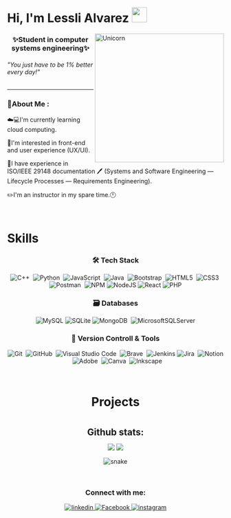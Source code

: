 

<h1 aling="center"> Hi, I'm Lessli Alvarez <img src="https://media.giphy.com/media/ObNTw8Uzwy6KQ/giphy.gif" width="35"></h1>
 <img align="right" width=300px alt="Unicorn" src="https://media1.giphy.com/media/v1.Y2lkPTc5MGI3NjExa3h5dnNieXc0c3RsNGVibW1ueXZwYnJjaGVyOGg3bHExY3VwNnRuYiZlcD12MV9pbnRlcm5hbF9naWZfYnlfaWQmY3Q9Zw/LSKHkpRJySs5W81D7B/giphy.gif" />

 <h3 align="center">✨Student in computer systems engineering✨</h3>

  <span>
    <h6 align="left">"<em>You just have to be 1% better every day!</em>"
    </h6>
</span>
  <hr>

<div align="left">
  
 <h3 align="left">💫About Me :</h3>
 
☁️💻I'm currently learning cloud computing.

🎨I'm interested in front-end and user experience (UX/UI).

📖I have experience in ISO/IEEE 29148 documentation 🖊️ (Systems and Software Engineering — Lifecycle Processes — Requirements Engineering).

✏️I'm an instructor in my spare time.🕛

</div>
<br>
<div align="left">
<h1>Skills</h1>
</div>

<div align="Center">
<h3>🛠 Tech Stack</h3>

![C++](https://img.shields.io/badge/c++-%2300599C.svg?style=for-the-badge&logo=c%2B%2B&logoColor=white)&nbsp;
![Python](https://img.shields.io/badge/python-3670A0?style=for-the-badge&logo=python&logoColor=ffdd54)&nbsp;
![JavaScript](https://img.shields.io/badge/javascript-%23323330.svg?style=for-the-badge&logo=javascript&logoColor=%23F7DF1E)&nbsp;
![Java](https://img.shields.io/badge/java-%23ED8B00.svg?style=for-the-badge&logo=java&logoColor=white)&nbsp;
![Bootstrap](https://img.shields.io/badge/bootstrap-%23563D7C.svg?style=for-the-badge&logo=bootstrap&logoColor=white)&nbsp;
![HTML5](https://img.shields.io/badge/html5-%23E34F26.svg?style=for-the-badge&logo=html5&logoColor=white)&nbsp;
![CSS3](https://img.shields.io/badge/css3-%231572B6.svg?style=for-the-badge&logo=css3&logoColor=white)&nbsp;
![Postman](https://img.shields.io/badge/Postman-FF6C37?style=for-the-badge&logo=postman&logoColor=white)&nbsp;
![NPM](https://img.shields.io/badge/NPM-%23CB3837.svg?style=for-the-badge&logo=npm&logoColor=white)
![NodeJS](https://img.shields.io/badge/node.js-6DA55F?style=for-the-badge&logo=node.js&logoColor=white)
![React](https://img.shields.io/badge/react-%2320232a.svg?style=for-the-badge&logo=react&logoColor=%2361DAFB)
![PHP](https://img.shields.io/badge/php-%23777BB4.svg?style=for-the-badge&logo=php&logoColor=white)


<h3> 🗃 Databases </h3>

![MySQL](https://img.shields.io/badge/mysql-4479A1.svg?style=for-the-badge&logo=mysql&logoColor=white)
![SQLite](https://img.shields.io/badge/sqlite-%2307405e.svg?style=for-the-badge&logo=sqlite&logoColor=white)
![MongoDB](https://img.shields.io/badge/MongoDB-%234ea94b.svg?style=for-the-badge&logo=mongodb&logoColor=white)&nbsp;
![MicrosoftSQLServer](https://img.shields.io/badge/Microsoft%20SQL%20Server-CC2927?style=for-the-badge&logo=microsoft%20sql%20server&logoColor=white)




<h3>🧰 Version Controll & Tools </h3>

![Git](https://img.shields.io/badge/git-%23F05033.svg?style=for-the-badge&logo=git&logoColor=white)&nbsp;
![GitHub](https://img.shields.io/badge/github-%23121011.svg?style=for-the-badge&logo=github&logoColor=white)&nbsp;
![Visual Studio Code](https://img.shields.io/badge/Visual%20Studio%20Code-0078d7.svg?style=for-the-badge&logo=visual-studio-code&logoColor=white)&nbsp;
![Brave](https://img.shields.io/badge/Brave-FB542B?style=for-the-badge&logo=Brave&logoColor=white)&nbsp;
![Jenkins](https://img.shields.io/badge/jenkins-%232C5263.svg?style=for-the-badge&logo=jenkins&logoColor=white)
![Jira](https://img.shields.io/badge/jira-%230A0FFF.svg?style=for-the-badge&logo=jira&logoColor=white)&nbsp;
![Notion](https://img.shields.io/badge/Notion-%23000000.svg?style=for-the-badge&logo=notion&logoColor=white)&nbsp;
![Adobe](https://img.shields.io/badge/adobe-%23FF0000.svg?style=for-the-badge&logo=adobe&logoColor=white)&nbsp;
![Canva](https://img.shields.io/badge/Canva-%2300C4CC.svg?style=for-the-badge&logo=Canva&logoColor=white)&nbsp;
![Inkscape](https://img.shields.io/badge/Inkscape-e0e0e0?style=for-the-badge&logo=inkscape&logoColor=080A13)


</div>

<br>
<div align="Center">
<h1>Projects</h1>
</div>
<div align="Center">

</div>

<br>

<div align="center">
<h2 align="center" style="margin: 5px 10px;">Github stats:</h2> 

[![](https://github-readme-stats.vercel.app/api?username=Lesslibls&show_icons=true&theme=tokyonight&hide_border=true&locale=en)](https://github.com/Lesslibls)
[![](https://github-readme-streak-stats.herokuapp.com/?user=Lesslibls&theme=material-palenight)](https://github.com/Lesslibls)
</div>


  <p align="center">
  <img src="https://github.com/Lesslibls/Lesslibls/raw/output/github-contribution-grid-snake.svg" alt="snake"></center>
</p>

<br>

<div align="Center">
<h3>Connect with me:</h3>
</div>

<div align="Center">

  <a href="https://www.linkedin.com/in/lessli-brenda-alvarez-389b32211" target="blank">
    <img src="https://img.shields.io/badge/linkedin-%230077B5.svg?style=for-the-badge&logo=linkedin&logoColor=white" alt="linkedin" />
  </a>
  <a href="https://www.facebook.com/share/1C5c9BUTEW/" target="blank">
    <img src="https://img.shields.io/badge/Facebook-%231877F2.svg?style=for-the-badge&logo=Facebook&logoColor=white" alt="Facebook"/>
  </a>
  <a href="https://www.instagram.com/hidden0011_0111?igsh=MTFpY202bzB4Y3l3NA==" target="blank">
    <img src="https://img.shields.io/badge/Instagram-%23E4405F.svg?style=for-the-badge&logo=Instagram&logoColor=white" alt="instagram"/>
  </a>
</div>

